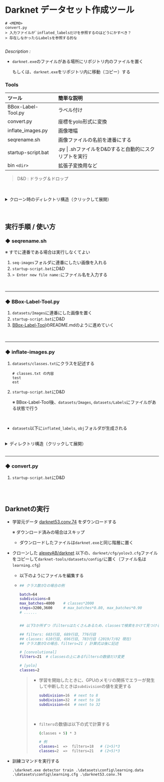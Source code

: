 # Darknet データセット作成ツール

```
# <MEMO>
convert.py
> 入力ファイルが`inflated_labelsだけを参照するのはどうにかすべき？
> 存在しなかったらLabelsを参照する的な


```



*Description :*

+ `darknet.exe`のファイルがある場所にリポジトリ内のファイルを置く

  もしくは、`darknet.exe`をリポジトリ内に移動（コピー）する



### Tools
| ツール             | 簡単な説明                 |
| :----              | :----                |
| BBox-Label-Tool.py | ラベル付け       |
| convert.py         | 座標をyolo形式に変換 |
| inflate_images.py  | 画像増幅             |
|seqrename.sh|画像ファイルの名前を連番にする|
|startup-script.bat | .py \| .shファイルをD&Dすると自動的にスクリプトを実行 |
| bin `<dir>` | 拡張子変換用など |

> D&D : ドラッグ＆ドロップ

<br>
<br>

<details><summary>クローン時のディレクトリ構造（クリックして展開）</summary><div>



```
# ~\darknet-tools\

C:.
│  darknet.exe
│  ...
│  base.cfg
│  BBox-Label-Tool.py
│  convert.py
│  ffmpeg.exe
│  inflate_images.py
│  README.md
│  seqrename.sh
│  startup-script.bat
│  
├─datasets
│  │  classes.txt
│  │  
│  ├─Images
│  │  ├─001
│  │  │      test.jpg
│  │  │      test2.jpg
│  │  │      test3.jpg
│  │  │
│  │  └─002
│  │          est.jpg
│  │          est2.jpg
│  │          est3.jpg
│  │
│  └─Labels
│      ├─001
│      │      test.txt
│      │      test2.txt
│      │      test3.txt
│      │
│      └─002
│              est.txt
│              est2.txt
│              est3.txt
│
├─bin
│      ffmpeg.exe
│
└─seqrename-images
        hoge_001.jpg
        hoge_002.jpg
        hoge_003.jpg
```
</div></details>

<br>
<br>

## 実行手順 / 使い方


### ◆ seqrename.sh

※ すでに連番である場合は実行しなくてよい  

1. `seq-images`フォルダに連番にしたい画像を入れる
1. `startup-script.bat`にD&D
1. `> Enter new file name:`にファイル名を入力する

<br>

***

### ◆ BBox-Label-Tool.py

1. `datasets/Images`に連番にした画像を置く
1. `startup-script.bat`にD&D
1. <a href="https://github.com/puzzledqs/BBox-Label-Tool#bbox-label-tool" target="_blank">BBox-Label-Tool</a>のREADME.mdのように進めていく

<br>

***

### ◆ inflate-images.py

1. `datasets/classes.txt`にクラスを記述する

   ```
   # classes.txt の内容
   test
   est
   ```

2. `startup-script.bat`にD&D

   ※ BBox-Label-Tool後、`datasets/Images`, `datasets/Labels`にファイルがある状態で行う

<br>

+ `datasets`以下に`inflated_labels`, `obj`フォルダが生成される

<br>

<details><summary>ディレクトリ構造（クリックして展開）</summary><div>


```
# ~\darknet-tools\datasets\

C:.
│  classes.txt
│
├─Images
│  ├─001
│  │      test.jpg
│  │      test2.jpg
│  │      test3.jpg
│  │
│  └─002
│          est.jpg
│          est2.jpg
│          est3.jpg
│
├─inflated_labels
│  ├─test
│  │      test2_0.txt
│  │      test2_1.txt
│  │      test2_2.txt
│  │      test2_3.txt
│  │      test2_4.txt
│  │      ...
│  │
│  └─est
│          est2_0.txt
│          est2_1.txt
│          est2_2.txt
│          est2_3.txt
│          est2_4.txt
│          ...
│
├─Labels
│  ├─001
│  │      test.txt
│  │      test2.txt
│  │      test3.txt
│  │
│  └─002
│          est.txt
│          est2.txt
│          est3.txt
│
└─obj
    ├─test
    │      test2_0.jpg
    │      test2_1.jpg
    │      test2_2.jpg
    │      test2_3.jpg
    │      test2_4.jpg
    │      ...
    │
    └─est
            est2_0.jpg
            est2_1.jpg
            est2_2.jpg
            est2_3.jpg
            est2_4.jpg
            ...
```
</div></details>

<br>

***

### ◆ convert.py

1. `startup-script.bat`にD&D

<br>

<br>

## Darknetの実行

+ 学習元データ [darknet53.conv.74](http://pjreddie.com/media/files/darknet53.conv.74) をダウンロードする

  ※ ダウンロード済みの場合はスキップ

  + ダウンロードしたファイルは`darknet.exe`と同じ階層に置く

+ クローンした [alexeyAB/darknet](https://github.com/AlexeyAB/darknet) 以下の、`darknet/cfg/yolov3.cfg`ファイルをコピーして`darknet-tools/datasets/config/`に置く（ファイル名は`learning.cfg`）

  + 以下のようにファイルを編集する

  + ```bash
    ## クラス数が2の場合の例
    
    batch=64
    subdivisions=8
    max_batches=4000	# classes*2000
    steps=3200,3600		# max_batches*0.80, max_batches*0.90
    # ......
    
    
    ## 以下3か所ずつ（filtersはたくさんあるため、classesで検索をかけて見つけること）
    
    ## filters: 603行目, 689行目, 776行目
    ## classes: 610行目, 696行目, 783行目 (2019/7/02 現在)
    ## クラス数が2の場合、filters=21 / 計算式は後に記述
    
    # [convolutional]
    filters=21	# classesの上にあるfiltersの数値だけ変更
    
    # [yolo]
    classes=2
    ```

    > + 学習を開始したときに、GPUのメモリの関係でエラーが発生して中断したときは`subdivision`の値を変更する
    >
    >   ```bash
    >   subdivision=16	# next to 8
    >   subdivision=32	# next to 16
    >   subdivision=64	# next to 32
    >   ```
    >
    >    <br>
    >
    > + `filters`の数値は以下の式で計算する
    >
    >   ```bash
    >   (classes + 5) * 3
    >   
    >   # 例
    >   classes=1  =>  filters=18	# (1+5)*3
    >   classes=2  =>  filters=21	# (2+5)*3
    >   ```

+ 訓練コマンドを実行する

  ```
  .\darknet.exe detector train .\datasets\config\learning.data .\datasets\config\learning.cfg .\darknet53.conv.74
  ```



<br>






